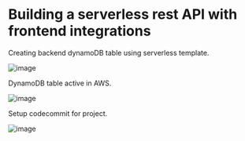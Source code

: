 # Building a serverless rest API with frontend integrations

Creating backend dynamoDB table using serverless template.

![image](https://user-images.githubusercontent.com/117186369/205602682-acc8a46a-d4a3-44ff-8857-4ac24d212552.png)

DynamoDB table active in AWS.

![image](https://user-images.githubusercontent.com/117186369/205603527-125b4358-7f36-46c7-a6c1-870dd643d299.png)

Setup codecommit for project.

![image](https://user-images.githubusercontent.com/117186369/205608961-db5e9a6b-efbe-499d-b793-d8d94b362ff3.png)
